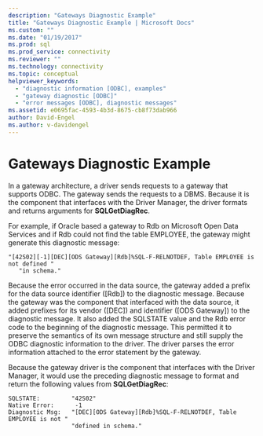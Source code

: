 ```yaml
---
description: "Gateways Diagnostic Example"
title: "Gateways Diagnostic Example | Microsoft Docs"
ms.custom: ""
ms.date: "01/19/2017"
ms.prod: sql
ms.prod_service: connectivity
ms.reviewer: ""
ms.technology: connectivity
ms.topic: conceptual
helpviewer_keywords: 
  - "diagnostic information [ODBC], examples"
  - "gateway diagnostic [ODBC]"
  - "error messages [ODBC], diagnostic messages"
ms.assetid: e0695fac-4593-4b3d-8675-cb8f73dab966
author: David-Engel
ms.author: v-davidengel
---
```

# Gateways Diagnostic Example
In a gateway architecture, a driver sends requests to a gateway that supports ODBC. The gateway sends the requests to a DBMS. Because it is the component that interfaces with the Driver Manager, the driver formats and returns arguments for **SQLGetDiagRec**.  
  
 For example, if Oracle based a gateway to Rdb on Microsoft Open Data Services and if Rdb could not find the table EMPLOYEE, the gateway might generate this diagnostic message:  
  
```  
"[42S02][-1][DEC][ODS Gateway][Rdb]%SQL-F-RELNOTDEF, Table EMPLOYEE is not defined "  
   "in schema."  
```  
  
 Because the error occurred in the data source, the gateway added a prefix for the data source identifier ([Rdb]) to the diagnostic message. Because the gateway was the component that interfaced with the data source, it added prefixes for its vendor ([DEC]) and identifier ([ODS Gateway]) to the diagnostic message. It also added the SQLSTATE value and the Rdb error code to the beginning of the diagnostic message. This permitted it to preserve the semantics of its own message structure and still supply the ODBC diagnostic information to the driver. The driver parses the error information attached to the error statement by the gateway.  
  
 Because the gateway driver is the component that interfaces with the Driver Manager, it would use the preceding diagnostic message to format and return the following values from **SQLGetDiagRec**:  
  
```  
SQLSTATE:         "42S02"  
Native Error:      -1  
Diagnostic Msg:   "[DEC][ODS Gateway][Rdb]%SQL-F-RELNOTDEF, Table EMPLOYEE is not "  
                  "defined in schema."  
```
